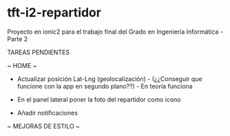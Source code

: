 # tft-i2-repartidor
Proyecto en ionic2 para el trabajo final del Grado en Ingeniería Informática - Parte 2

TAREAS PENDIENTES

~ HOME ~

- Actualizar posición Lat-Lng (geolocalización) - (¿¿Conseguir que funcione con la app en segundo plano??) - En teoría funciona

- En el panel lateral poner la foto del repartidor como icono

- Añadir notificaciones

~ MEJORAS DE ESTILO ~
